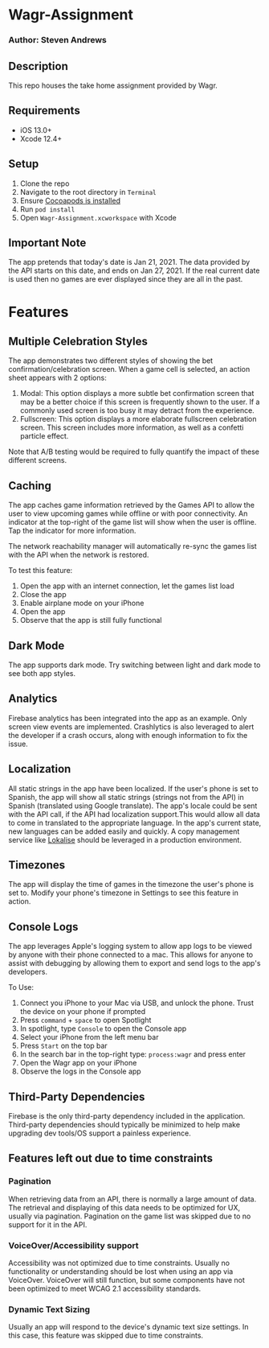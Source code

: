
# Wagr-Assignment
### Author: Steven Andrews

## Description 
This repo houses the take home assignment provided by Wagr.

## Requirements
* iOS 13.0+
* Xcode 12.4+

## Setup
1. Clone the repo
2. Navigate to the root directory in `Terminal`
3. Ensure [Cocoapods is installed](https://guides.cocoapods.org/using/getting-started.html#installation)
4. Run `pod install`
5. Open `Wagr-Assignment.xcworkspace` with Xcode

## Important Note
The app pretends that today's date is Jan 21, 2021. The data provided by the API starts on this date, and ends on Jan 27, 2021. If the real current date is used then no games are ever displayed since they are all in the past. 

# Features
## Multiple Celebration Styles
The app demonstrates two different styles of showing the bet confirmation/celebration screen. When a game cell is selected, an action sheet appears with 2 options:
1. Modal:
    This option displays a more subtle bet confirmation screen that may be a better choice if this screen is frequently shown to the user. If a commonly used screen is too busy it may detract from the experience.
2. Fullscreen:
    This option displays a more elaborate fullscreen celebration screen. This screen includes more information, as well as a confetti particle effect.
    
Note that A/B testing would be required to fully quantify the impact of these different screens.

## Caching
The app caches game information retrieved by the Games API to allow the user to view upcoming games while offline or with poor connectivity. An indicator at the top-right of the game list will show when the user is offline. Tap the indicator for more information.

The network reachability manager will automatically re-sync the games list with the API when the network is restored. 

To test this feature:
1. Open the app with an internet connection, let the games list load
2. Close the app
3. Enable airplane mode on your iPhone
4. Open the app
5. Observe that the app is still fully functional

## Dark Mode
The app supports dark mode. Try switching between light and dark mode to see both app styles.

## Analytics
Firebase analytics has been integrated into the app as an example. Only screen view events are implemented. Crashlytics is also leveraged to alert the developer if a crash occurs, along with enough information to fix the issue. 

## Localization
All static strings in the app have been localized. If the user's phone is set to Spanish, the app will show all static strings (strings not from the API) in Spanish (translated using Google translate). The app's locale could be sent with the API call, if the API had localization support.This would allow all data to come in translated to the appropriate language. In the app's current state, new languages can be added easily and quickly. A copy management service like [Lokalise](https://lokalise.com/) should be leveraged in a production environment.

## Timezones
The app will display the time of games in the timezone the user's phone is set to. Modify your phone's timezone in Settings to see this feature in action.

## Console Logs
The app leverages Apple's logging system to allow app logs to be viewed by anyone with their phone connected to a mac. This allows for anyone to assist with debugging by allowing them to export and send logs to the app's developers.

To Use:
1. Connect you iPhone to your Mac via USB, and unlock the phone. Trust the device on your phone if prompted
2. Press `command` + `space` to open Spotlight
3. In spotlight, type `Console` to open the Console app
4. Select your iPhone from the left menu bar
5. Press `Start` on the top bar
6. In the search bar in the top-right type: `process:wagr` and press enter
7. Open the Wagr app on your iPhone
8. Observe the logs in the Console app

## Third-Party Dependencies
Firebase is the only third-party dependency included in the application. Third-party dependencies should typically be minimized to help make upgrading dev tools/OS support a painless experience.

## Features left out due to time constraints
### Pagination
When retrieving data from an API, there is normally a large amount of data. The retrieval and displaying of this data needs to be optimized for UX, usually via pagination. Pagination on the game list was skipped due to no support for it in the API.

### VoiceOver/Accessibility support
Accessibility was not optimized due to time constraints. Usually no functionality or understanding should be lost when using an app via VoiceOver. VoiceOver will still function, but some components have not been optimized to meet WCAG 2.1 accessibility standards.

### Dynamic Text Sizing
Usually an app will respond to the device's dynamic text size settings. In this case, this feature was skipped due to time constraints.

